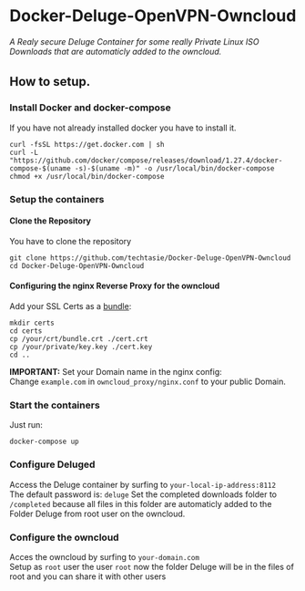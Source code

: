 # Docker-Deluge-OpenVPN-Owncloud
###### A Realy secure Deluge Container for some really Private Linux ISO Downloads that are automaticly added to the owncloud.

## How to setup.


### Install Docker and docker-compose
If you have not already installed docker you have to install it.
```
curl -fsSL https://get.docker.com | sh
curl -L "https://github.com/docker/compose/releases/download/1.27.4/docker-compose-$(uname -s)-$(uname -m)" -o /usr/local/bin/docker-compose
chmod +x /usr/local/bin/docker-compose
```

### Setup the containers
#### Clone the Repository
You have to clone the repository
```
git clone https://github.com/techtasie/Docker-Deluge-OpenVPN-Owncloud 
cd Docker-Deluge-OpenVPN-Owncloud
```

#### Configuring the nginx Reverse Proxy for the owncloud
Add your SSL Certs as a [bundle](https://cleantalk.org/help/ssl-ca-bundle):
```
mkdir certs
cd certs
cp /your/crt/bundle.crt ./cert.crt
cp /your/private/key.key ./cert.key
cd ..
```

**IMPORTANT:** Set your Domain name in the nginx config:</br>
Change ```example.com``` in ```owncloud_proxy/nginx.conf``` to your public Domain.

### Start the containers
Just run:
```
docker-compose up
```

### Configure Deluged
Access the Deluge container by surfing to ```your-local-ip-address:8112```</br>
The default password is: ```deluge```
Set the completed downloads folder to ```/completed``` because all files in this folder are automaticly added to the Folder Deluge from root user on the owncloud.

### Configure the owncloud
Acces the owncloud by surfing to ```your-domain.com```</br>
Setup as ```root``` user the user ```root```
now the folder Deluge will be in the files of root and you can share it with other users
